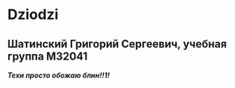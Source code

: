 # Dziodzi

## Шатинский Григорий Сергеевич, учебная группа M32041

***Техи просто обожаю блин!!1!***
